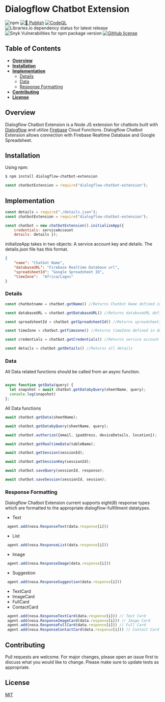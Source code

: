 # Dialogflow Chatbot Extension
![npm](https://img.shields.io/npm/v/dialogflow-chatbot-extension?style=plastic)
[![🚀 Publish](https://github.com/iiitma/dialogflow-chatbot-extension/actions/workflows/publish.yml/badge.svg)](https://github.com/iiitma/dialogflow-chatbot-extension/actions/workflows/publish.yml)
[![CodeQL](https://github.com/iiitma/dialogflow-chatbot-extension/actions/workflows/codeql-analysis.yml/badge.svg)](https://github.com/iiitma/dialogflow-chatbot-extension/actions/workflows/codeql-analysis.yml)
![Libraries.io dependency status for latest release](https://img.shields.io/librariesio/release/npm/dialogflow-chatbot-extension)
![Snyk Vulnerabilities for npm package version](https://img.shields.io/snyk/vulnerabilities/npm/dialogflow-chatbot-extension@latest?style=plastic)
[![GitHub license](https://img.shields.io/github/license/iiitma/dialogflow-chatbot-extension)](https://github.com/iiitma/dialogflow-chatbot-extension/blob/main/LICENSE)
## Table of Contents

 - **[Overview](#overview)**
 - **[Installation](#installation)**
 - **[Implementation](#implementation)**
    - [Details](#details) 
    - [Data](#data) 
    - [Response Formatting](#response%20formatting) 
 - **[Contributing](#contributing)**
 - **[License](#license)**


## Overview
Dialogflow Chatbot Extension is a Node JS extension for chatbots built with [Dialogflow](https://dialogflow.cloud.google.com/#) and utilize [Firebase](https://firebase.google.com/) Cloud Functions. Dialogflow Chatbot Extension allows connection with Firebase Realtime Database and Google Spreadsheet.


## Installation
Using npm:
```zsh
$ npm install dialogflow-chatbot-extension
```
```js
const chatbotExtension = require("dialogflow-chatbot-extension");
```

## Implementation

```js
const details = require("./details.json"); 
const chatbotExtension = require("dialogflow-chatbot-extension");

const chatbot = new chatbotExtension().initializeApp({
    credentials: serviceAccount
    details: details });
```
initializeApp takes in two objects: A service account key and details. The details.json file has this format.
```json
{
    "name": "Chatbot Name",
    "databaseURL": "Firebase Realtime Database url",
    "spreadsheetId": "Google Spreadsheet ID",
    "timeZone":  "Africa/Lagos"
}
```

### Details
```js
const chatbotname = chatbot.getName() //Returns Chatbot Name defined in details

const databaseURL = chatbot.getDatabaseURL() //Returns databaseURL defined in details

const spreadsheetId = chatbot.getSpreadsheetId() //Returns spreadsheetId defined in details

const timeZone = chatbot.getTimezone() //Returns timeZone defined in details

const credentials = chatbot.getCredentials() //Returns service account credentials

const details = chatbot.getDetails() //Returns all details

```
### Data
All Data related functions should be called from an async function.
```js

async function getData(query) {
  let snapshot = await chatbot.getDatabyQuery(sheetName, query);
  console.log(snapshot)
};
```
All Data functions
````js
await chatbot.getData(sheetName);

await chatbot.getDatabyQuery(sheetName, query);

await chatbot.authorize({email, ipaddress, deviceDetails, location});

await chatbot.getRealtimeData(tableName);

await chatbot.getSession(sessionId);

await chatbot.getSessionKey(sessionId);

await chatbot.saveQuery(sessionId, response);

await chatbot.saveSession(sessionId, session);
````

### Response Formatting
Dialogflow Chatbot Extension current supports eight(8) response types which are formatted to the appropriate dialogflow-fulfillment datatypes.
- Text 
````js        
 agent.add(nosa.ResponseText(data.response[i])) 
 ````
- List
````js        
 agent.add(nosa.ResponseList(data.response[i])) 
 ````
- Image
````js        
 agent.add(nosa.ResponseImage(data.response[i])) 
 ````
- Suggestion
````js        
 agent.add(nosa.ResponseSuggestion(data.response[i])) 
 ````
- TextCard
- ImageCard
- FullCard
- ContactCard
````js        
 agent.add(nosa.ResponseTextCard(data.response[i])) // Text Card
 agent.add(nosa.ResponseImageCard(data.response[i])) // Image Card
 agent.add(nosa.ResponseFullCard(data.response[i])) // Full Card
 agent.add(nosa.ResponseContactCard(data.response[i])) // Contact Card
 ````



## Contributing
Pull requests are welcome. For major changes, please open an issue first to discuss what you would like to change.
Please make sure to update tests as appropriate.

## License
[MIT](https://choosealicense.com/licenses/mit/)

<!-- ### Keywords -->
